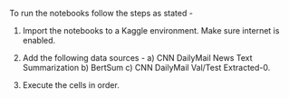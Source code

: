 To run the notebooks follow the steps as stated -

1. Import the notebooks to a Kaggle environment. Make sure internet is enabled.

2. Add the following data sources -
	a) CNN DailyMail News Text Summarization
	b) BertSum
	c) CNN DailyMail Val/Test Extracted-0.

3. Execute the cells in order.